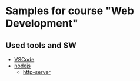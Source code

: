 # Samples for course "Web Development"

## Used tools and SW

* [VSCode](https://code.visualstudio.com/)
* [nodejs](https://nodejs.org/en/download/)
    * [http-server](https://www.npmjs.com/package/http-server)
